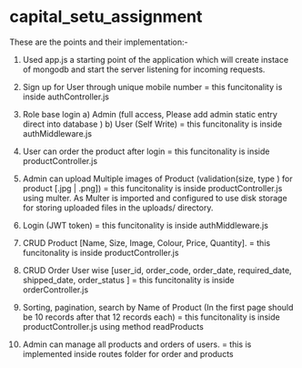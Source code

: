 # capital_setu_assignment

These are the points and their implementation:-
1. Used app.js a starting point of the application which will create instace of mongodb and start the server listening for incoming requests.
   
2. Sign up for User through unique mobile number  = this funcitonality is inside authController.js
3. Role base login  a) Admin (full access, Please add admin static entry direct into database )
b) User (Self Write) = this funcitonality is inside authMiddleware.js

4. User can order the product after login = this funcitonality is inside productController.js

5. Admin can upload Multiple images of Product (validation(size, type ) for product [.jpg | .png]) = this funcitonality is inside productController.js using multer. As Multer is imported and configured to use disk storage for storing uploaded files in the uploads/ directory. 

6. Login (JWT token) = this funcitonality is inside authMiddleware.js

7. CRUD Product [Name, Size, Image, Colour, Price, Quantity]. = this funcitonality is inside productController.js

8. CRUD Order User wise [user_id, order_code, order_date, required_date, shipped_date, order_status ] = this funcitonality is inside orderController.js

9. Sorting, pagination, search by Name of Product (In the first page should be 10 records after that 12 records each) = this funcitonality is inside productController.js using method readProducts

10. Admin can manage all products and orders of users. = this is implemented inside routes folder for order and products
